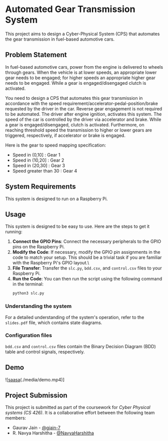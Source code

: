 # Automated Gear Transmission System

This project aims to design a Cyber-Physical System (CPS) that automates the gear transmission in fuel-based automotive cars.

## Problem Statement

In fuel-based automotive cars, power from the engine is delivered to wheels through gears. When the vehicle is at lower speeds, an appropriate lower gear needs to be engaged; for higher speeds an appropriate higher gear needs to be engaged. While a gear is engaged/disengaged clutch is activated.

You need to design a CPS that automates this gear transmission in accordance with the speed requirement/accelerator-pedal-position/brake requested by the driver in the car. Reverse gear engagement is not required to be automated. The driver after engine ignition, activates this system. The speed of the car is controlled by the driver via accelerator and brake. While a gear is engaged/disengaged, clutch is activated. Furthermore, on reaching threshold speed the transmission to higher or lower gears are triggered, respectively, if accelerator or brake is engaged.

Here is the gear to speed mapping specification:
- Speed in (0,10] : Gear 1
- Speed in (10,20] : Gear 2
- Speed in (20,30] : Gear 3
- Speed greater than 30 : Gear 4

## System Requirements

This system is designed to run on a Raspberry Pi.

## Usage

This system is designed to be easy to use. Here are the steps to get it running:

1. **Connect the GPIO Pins**: Connect the necessary peripherals to the GPIO pins on the Raspberry Pi.
2. **Modify the Code**: If necessary, modify the GPIO pin assignments in the code to match your setup. This should be a trivial task if you are familiar with the Raspberry Pi's GPIO layout.\
3. **File Transfer**: Transfer the `slc.py`, `bdd.csv`, and `control.csv` files to your Raspberry Pi.
4. **Run the Code**: You can then run the script using the following command in the terminal:
    ```bash
    python3 slc.py
    ```

### Understanding the system
For a detailed understanding of the system's operation, refer to the `slides.pdf` file, which contains state diagrams.

### Configuration files
`bdd.csv` and `control.csv` files contain the Binary Decision Diagram (BDD) table and control signals, respectively.

## Demo
![[saasa](./media/demo.mp4)(./media/demo.mp4)]

## Project Submission

This project is submitted as part of the coursework for _Cyber Physical systems (CS 426)_. It is a collaborative effort between the following team members:

- Gaurav Jain - [@gjain-7](https://github.com/gjain-7)
- R. Navya Harshitha - [@NavyaHarshitha](https://github.com/NavyaHarshitha)